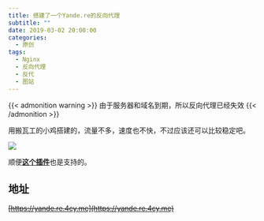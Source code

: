 ```yaml
---
title: 搭建了一个Yande.re的反向代理
subtitle: ""
date: 2019-03-02 20:00:00
categories: 
  - 原创
tags: 
  - Nginx
  - 反向代理
  - 反代
  - 图站
---
```



{{< admonition warning >}}
由于服务器和域名到期，所以反向代理已经失效
{{< /admonition >}}

用搬瓦工的小鸡搭建的，流量不多，速度也不快，不过应该还可以比较稳定吧。

![](https://cdn.jsdelivr.net/gh/mouyase/Yojigen.Tech@master/static/assets/2/1.jpg)

顺便[**这个插件**](https://yojigen.tech/archives/3.html)也是支持的。

## 地址

~~[https://yande.re.4cy.me](https://yande.re.4cy.me)~~

